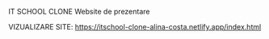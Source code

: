 IT SCHOOL CLONE
Website de prezentare

VIZUALIZARE SITE:
https://itschool-clone-alina-costa.netlify.app/index.html
